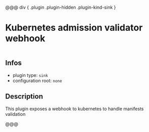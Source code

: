 
@@@ div { .plugin .plugin-hidden .plugin-kind-sink }

# Kubernetes admission validator webhook

<img class="plugin-logo plugin-hidden" src=""></img>

## Infos

* plugin type: `sink`
* configuration root: ``none``

## Description

This plugin exposes a webhook to kubernetes to handle manifests validation







@@@

